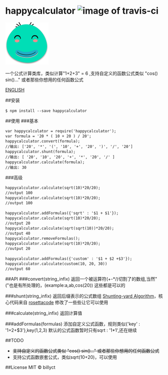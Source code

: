 # happycalculator ![image of travis-ci](https://travis-ci.org/billyct/happycalculator.svg)

![icon](./icon.png)


一个公式计算类库，类似计算"1+2+3" = 6 ,支持自定义的函数公式类似 "cos() sin()..." 或者那些你想用的任何函数公式

[ENGLISH](./README.md)

##安装


``` $ npm install --save happycalculator ```

##使用
###基本

```
var happycalculator = require('happycalculator');
var formula = '20 * ( 10 + 20 ) / 20';
happycalculator.convert(formula);
//输出: ['20', '*', '(', '10', '+', '20', ')', '/', '20']
happycalculator.shunt(formula);
//输出: [ '20', '10', '20', '+', '*', '20', '/' ]
happycalculator.calculate(formula);
//输出: 30
```
###高级
```
happycalculator.calculate(sqrt(10)*20/20);
//output 100
happycalculator.calculate(sqrt(10)*20/20);
//output 100

happycalculator.addFormulas({'sqrt' : '$1 + $1'});
happycalculator.calculate(sqrt(10)*20/20);
//output 20
happycalculator.calculate(sqrt(sqrt(10))*20/20);
//output 40
happycalculator.removeFormulas();
happycalculator.calculate(sqrt(10)*20/20);
//output 20

happycalculator.addFormulas({'custom' : '$1 + $2 +$3'});
happycalculator.calculate(custom(10, 20, 30))
//output 60
```

##API
###convert(string_infix)
返回一个被运算符(+-*/)切割了的数组,当然"("也是有所处理的，(example:a,ab,cos(20)) 这些都是可以的

###shunt(string_infix)
返回后缀表示的公式数组 [Shunting-yard Algorithm](https://en.wikipedia.org/wiki/Shunting-yard_algorithm)，核心代码来自 [rosettacode](https://rosettacode.org/wiki/Parsing/Shunting-yard_algorithm#JavaScript) 修改了一些些让它可以使用

###calculate(string_infix)
返回计算值

###addFormulas(formulas)
添加自定义公式函数，规则类似{'key' : '$1+$2+$3'},key(1,2,3)
默认的公式函数暂时只有sqrt : '$1*$1',还在继续

##TODO
* ~~支持自定义的函数公式类似 "cos() sin()..." 或者那些你想用的任何函数公式~~
* 支持公式函数嵌套公式，类似sqrt(10+20)，可以使用


##License
MIT © billyct
